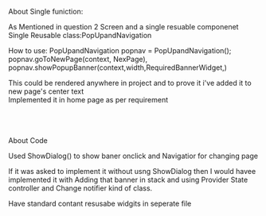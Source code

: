 

About Single funiction:

As Mentioned in question 2 Screen and a single resuable componenet
Single Reusable class:PopUpandNavigation

How to use:
PopUpandNavigation popnav = PopUpandNavigation();
    popnav.goToNewPage(context, NexPage),
    popnav.showPopupBanner(context,width,RequiredBannerWidget,)

This could be rendered anywhere in project and to prove it i've added it to new page's center text<br />
Implemented it in home page as per requirement 
<br />
<br />
<br />
<br />


About Code

Used ShowDialog() to show baner onclick
and Navigatior for changing page

If it was asked to implement it without usng ShowDialog then I would havee implemented it with Adding that banner in stack and using Provider State controller and Change notifier kind of class.

Have standard contant resusabe widgits in seperate file



